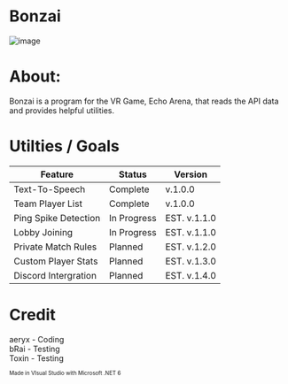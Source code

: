# Bonzai
![image](https://github.com/user-attachments/assets/db261905-06e7-4d2d-9386-05e8df287bdf)


# About:
Bonzai is a program for the VR Game, Echo Arena, that reads the API data and provides helpful utilities.

# Utilties / Goals

| Feature | Status | Version |
|---|---|---|
| Text-To-Speech | Complete | v.1.0.0 |
| Team Player List | Complete | v.1.0.0 |
| Ping Spike Detection | In Progress | EST. v.1.1.0 |
| Lobby Joining | In Progress | EST. v.1.1.0 |
| Private Match Rules | Planned | EST. v.1.2.0 |
| Custom Player Stats | Planned | EST. v.1.3.0 |
| Discord Intergration | Planned | EST. v.1.4.0 |


# Credit
aeryx - Coding<br/>
bRai - Testing<br/>
Toxin - Testing<br/>

<sup><sub>Made in VIsual Studio with Microsoft .NET 6</sub></sup>
